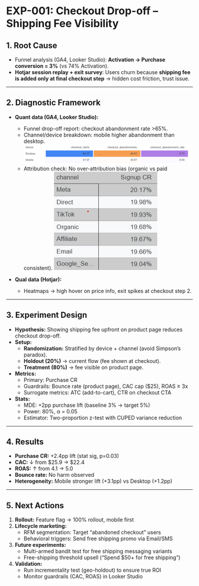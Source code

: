# EXP-001: Checkout Drop-off – Shipping Fee Visibility

## 1. Root Cause
- Funnel analysis (GA4, Looker Studio): **Activation → Purchase conversion = 3%** (vs 74% Activation).  
- **Hotjar session replay + exit survey**: Users churn because **shipping fee is added only at final checkout step** → hidden cost friction, trust issue.

---

## 2. Diagnostic Framework
- **Quant data (GA4, Looker Studio):**
  - Funnel drop-off report: checkout abandonment rate >65%.  
  - Channel/device breakdown: mobile higher abandonment than desktop.  
![Eurus-Concept---Growth-Funnel-Optimization-Project](checkout_abondonments_rate.png)
  - Attribution check: No over-attribution bias (organic vs paid consistent).
![Eurus-Concept---Growth-Funnel-Optimization-Project](attribition_chart.png)

- **Qual data (Hotjar):**
  - Heatmaps → high hover on price info, exit spikes at checkout step 2.  

---

## 3. Experiment Design
- **Hypothesis:** Showing shipping fee upfront on product page reduces checkout drop-off.  
- **Setup:**  
  - **Randomization:** Stratified by device + channel (avoid Simpson’s paradox).  
  - **Holdout (20%)** → current flow (fee shown at checkout).  
  - **Treatment (80%)** → fee visible on product page.  
- **Metrics:**  
  - Primary: Purchase CR  
  - Guardrails: Bounce rate (product page), CAC cap ($25), ROAS ≥ 3x  
  - Surrogate metrics: ATC (add-to-cart), CTR on checkout CTA  
- **Stats:**  
  - MDE: +2pp purchase lift (baseline 3% → target 5%)  
  - Power: 80%, α = 0.05  
  - Estimator: Two-proportion z-test with CUPED variance reduction  

---

## 4. Results
- **Purchase CR:** +2.4pp lift (stat sig, p=0.03)  
- **CAC:** ↓ from $25.9 → $22.4  
- **ROAS:** ↑ from 4.1 → 5.0  
- **Bounce rate:** No harm observed  
- **Heterogeneity:** Mobile stronger lift (+3.1pp) vs Desktop (+1.2pp)  

---

## 5. Next Actions
1. **Rollout:** Feature flag → 100% rollout, mobile first  
2. **Lifecycle marketing:**  
   - RFM segmentation: Target “abandoned checkout” users  
   - Behavioral triggers: Send free shipping promo via Email/SMS  
3. **Future experiments:**  
   - Multi-armed bandit test for free shipping messaging variants  
   - Free-shipping threshold upsell (“Spend $50+ for free shipping”)  
4. **Validation:**  
   - Run incrementality test (geo-holdout) to ensure true ROI  
   - Monitor guardrails (CAC, ROAS) in Looker Studio  
